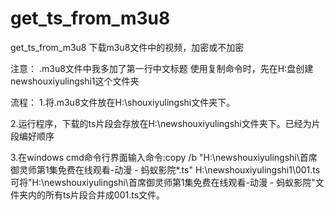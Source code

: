 # get_ts_from_m3u8
get_ts_from_m3u8    下载m3u8文件中的视频，加密或不加密

注意：
.m3u8文件中我多加了第一行中文标题
使用复制命令时，先在H:盘创建newshouxiyulingshi1这个文件夹


流程：
1.将.m3u8文件放在H:\shouxiyulingshi文件夹下。


2.运行程序，下载的ts片段会存放在H:\\newshouxiyulingshi文件夹下。已经为片段编好顺序


3.在windows cmd命令行界面输入命令:copy /b "H:\newshouxiyulingshi\首席御灵师第1集免费在线观看-动漫 - 蚂蚁影院\*.ts" H:\newshouxiyulingshi1\001.ts
可将"H:\newshouxiyulingshi\首席御灵师第1集免费在线观看-动漫 - 蚂蚁影院"文件夹内的所有ts片段合并成001.ts文件。
